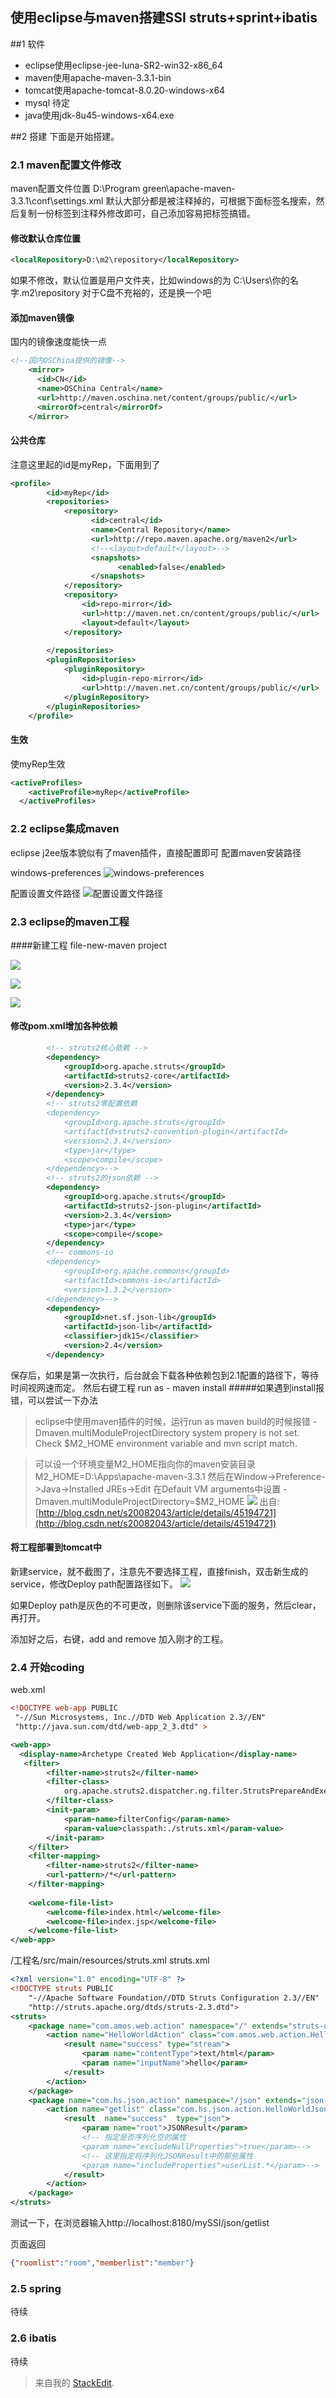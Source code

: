
使用eclipse与maven搭建SSI struts+sprint+ibatis
-----
##1 软件
* eclipse使用eclipse-jee-luna-SR2-win32-x86_64
* maven使用apache-maven-3.3.1-bin
* tomcat使用apache-tomcat-8.0.20-windows-x64
* mysql 待定
* java使用jdk-8u45-windows-x64.exe

##2 搭建
下面是开始搭建。
### 2.1 maven配置文件修改

maven配置文件位置 
D:\Program green\apache-maven-3.3.1\conf\settings.xml
默认大部分都是被注释掉的，可根据下面标签名搜索，然后复制一份标签到注释外修改即可，自己添加容易把标签搞错。

#### 修改默认仓库位置
```xml
<localRepository>D:\m2\repository</localRepository>
```
如果不修改，默认位置是用户文件夹，比如windows的为
C:\Users\你的名字\.m2\repository
对于C盘不充裕的，还是换一个吧

#### 添加maven镜像
国内的镜像速度能快一点
```xml
<!--国内OSChina提供的镜像-->
	<mirror>
      <id>CN</id>
      <name>OSChina Central</name>                                                                                                                       
      <url>http://maven.oschina.net/content/groups/public/</url>
      <mirrorOf>central</mirrorOf>
    </mirror>
```

#### 公共仓库
注意这里起的id是myRep，下面用到了
```xml
<profile>
		<id>myRep</id>
		<repositories>
			<repository>
				  <id>central</id>
				  <name>Central Repository</name>
				  <url>http://repo.maven.apache.org/maven2</url>
				  <!--<layout>default</layout>-->
				  <snapshots>
						<enabled>false</enabled>
				  </snapshots>
			</repository>
			<repository>
				<id>repo-mirror</id>
				<url>http://maven.net.cn/content/groups/public/</url>
				<layout>default</layout>
			</repository>
			
		</repositories>
		<pluginRepositories>    
			<pluginRepository>
				<id>plugin-repo-mirror</id>
				<url>http://maven.net.cn/content/groups/public/</url>
			</pluginRepository>
		</pluginRepositories>
	</profile>
```
#### 生效

使myRep生效
```xml
<activeProfiles>
    <activeProfile>myRep</activeProfile>
  </activeProfiles>
```
### 2.2 eclipse集成maven

eclipse j2ee版本貌似有了maven插件，直接配置即可
配置maven安装路径

windows-preferences
![windows-preferences](http://f.picphotos.baidu.com/album/s%3D550%3Bq%3D90%3Bc%3Dxiangce%2C100%2C100/sign=d61b7ff667d9f2d3241124ea99d7fb2e/0bd162d9f2d3572cbc30dccb8f13632763d0c3d3.jpg?referer=46176f6b540fd9f9f90061592db1&x=.jpg)

配置设置文件路径
![配置设置文件路径](http://d.picphotos.baidu.com/album/s%3D550%3Bq%3D90%3Bc%3Dxiangce%2C100%2C100/sign=b21e7a4a50fbb2fb302b58177f715199/3c6d55fbb2fb431686d2086d25a4462308f7d3dc.jpg?referer=5df07dd43f87e9501b00c75c1db2&x=.jpg)

### 2.3 eclipse的maven工程

####新建工程
file-new-maven project

![](http://f.picphotos.baidu.com/album/s%3D550%3Bq%3D90%3Bc%3Dxiangce%2C100%2C100/sign=c22a9d307a3e6709ba0045fa0bfcee00/c8177f3e6709c93d15636fe09a3df8dcd1005417.jpg?referer=5056b2ea7e899e5121990f24940d&x=.jpg)

![](http://f.picphotos.baidu.com/album/s%3D550%3Bq%3D90%3Bc%3Dxiangce%2C100%2C100/sign=4401f86cd41373f0f13f6f9a94343ac6/ac4bd11373f08202cfedf1284efbfbedab641bad.jpg?referer=1243f4ac82d6277fb00507086564&x=.jpg)

![](http://g.picphotos.baidu.com/album/s%3D550%3Bq%3D90%3Bc%3Dxiangce%2C100%2C100/sign=afbb2b196209c93d03f20ef2af0689e1/7e3e6709c93d70cf5d6bcb1afddcd100baa12b17.jpg?referer=80612fae9b510fb3210e42a7950d&x=.jpg)

#### 修改pom.xml增加各种依赖

```xml
		<!-- struts2核心依赖 -->  
		<dependency>
			<groupId>org.apache.struts</groupId>
			<artifactId>struts2-core</artifactId>
			<version>2.3.4</version>
		</dependency>
		<!-- struts2零配置依赖 
		<dependency>
			<groupId>org.apache.struts</groupId>
			<artifactId>struts2-convention-plugin</artifactId>
			<version>2.3.4</version>
			<type>jar</type>
			<scope>compile</scope>
		</dependency>-->  
		<!-- struts2的json依赖 -->
		<dependency>
			<groupId>org.apache.struts</groupId>
			<artifactId>struts2-json-plugin</artifactId>
			<version>2.3.4</version>
			<type>jar</type>
			<scope>compile</scope>
		</dependency>
		<!-- commons-io 
		<dependency>
			<groupId>org.apache.commons</groupId>
			<artifactId>commons-io</artifactId>
			<version>1.3.2</version>
		</dependency>-->
		<dependency>
			<groupId>net.sf.json-lib</groupId>
			<artifactId>json-lib</artifactId>
			<classifier>jdk15</classifier>
			<version>2.4</version>
		</dependency>
```
保存后，如果是第一次执行，后台就会下载各种依赖包到2.1配置的路径下，等待时间视网速而定。
然后右键工程 run as - maven install
#####如果遇到install报错，可以尝试一下办法
> eclipse中使用maven插件的时候，运行run as maven build的时候报错
-Dmaven.multiModuleProjectDirectory system propery is not set. Check $M2_HOME environment variable and mvn script match.
 
> 可以设一个环境变量M2_HOME指向你的maven安装目录
M2_HOME=D:\Apps\apache-maven-3.3.1
然后在Window->Preference->Java->Installed JREs->Edit
在Default VM arguments中设置
-Dmaven.multiModuleProjectDirectory=$M2_HOME
> ![](http://d.picphotos.baidu.com/album/s%3D550%3Bq%3D90%3Bc%3Dxiangce%2C100%2C100/sign=8bd76a17ec24b899da3c793d5e3d6ca8/1e30e924b899a901efe71b2118950a7b0308f5d3.jpg?referer=74250eec0f46f21f90236a6333b1&x=.jpg)
> 出自:[http://blog.csdn.net/s20082043/article/details/45194721](http://blog.csdn.net/s20082043/article/details/45194721)

#### 将工程部署到tomcat中

新建service，就不截图了，注意先不要选择工程，直接finish，双击新生成的service，修改Deploy path配置路径如下。
![](http://f.picphotos.baidu.com/album/s%3D550%3Bq%3D90%3Bc%3Dxiangce%2C100%2C100/sign=d61b7ff667d9f2d3241124ea99d7fb2e/0bd162d9f2d3572cbc30dccb8f13632763d0c3d3.jpg?referer=46176f6b540fd9f9f90061592db1&x=.jpg)

如果Deploy path是灰色的不可更改，则删除该service下面的服务，然后clear，再打开。

添加好之后，右键，add and remove 加入刚才的工程。

### 2.4 开始coding

web.xml

```xml
<!DOCTYPE web-app PUBLIC
 "-//Sun Microsystems, Inc.//DTD Web Application 2.3//EN"
 "http://java.sun.com/dtd/web-app_2_3.dtd" >

<web-app>
  <display-name>Archetype Created Web Application</display-name>
   <filter>
        <filter-name>struts2</filter-name>
        <filter-class>
            org.apache.struts2.dispatcher.ng.filter.StrutsPrepareAndExecuteFilter
        </filter-class>
        <init-param>
            <param-name>filterConfig</param-name>
            <param-value>classpath:./struts.xml</param-value>
        </init-param>
    </filter>
    <filter-mapping>
        <filter-name>struts2</filter-name>
        <url-pattern>/*</url-pattern>
    </filter-mapping>
    
    <welcome-file-list>
    	<welcome-file>index.html</welcome-file>
    	<welcome-file>index.jsp</welcome-file>
    </welcome-file-list>
</web-app>

```

/工程名/src/main/resources/struts.xml
struts.xml
```xml
<?xml version="1.0" encoding="UTF-8" ?>
<!DOCTYPE struts PUBLIC
    "-//Apache Software Foundation//DTD Struts Configuration 2.3//EN"
    "http://struts.apache.org/dtds/struts-2.3.dtd">
<struts>
	<package name="com.amos.web.action" namespace="/" extends="struts-default">
		<action name="HelloWorldAction" class="com.amos.web.action.HelloWorldAction"  method="execute">
			<result name="success" type="stream">
				<param name="contentType">text/html</param>
				<param name="inputName">hello</param>
			</result>
		</action>
	</package>
	<package name="com.hs.json.action" namespace="/json" extends="json-default">
		<action name="getlist" class="com.hs.json.action.HelloWorldJsonAction" method="execute">
			<result  name="success"  type="json">
				<param name="root">JSONResult</param>
				<!-- 指定是否序列化空的属性 
				<param name="excludeNullProperties">true</param>-->
				<!-- 这里指定将序列化JSONResult中的那些属性 
				<param name="includeProperties">userList.*</param>-->
			</result>
		</action>
	</package>
</struts>
```
测试一下，在浏览器输入http://localhost:8180/mySSI/json/getlist

页面返回
```json
{"roomlist":"room","memberlist":"member"}
```
### 2.5 spring
待续
### 2.6 ibatis
待续

> 来自我的 [StackEdit](https://stackedit.io/).
